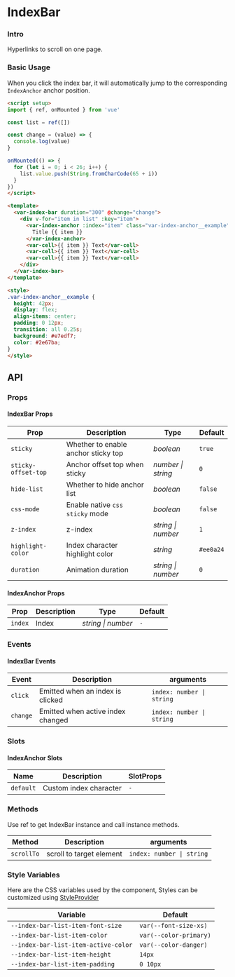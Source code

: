 # IndexBar

### Intro

Hyperlinks to scroll on one page.

### Basic Usage

When you click the index bar, it will automatically jump to the corresponding `IndexAnchor` anchor position.

```html
<script setup>
import { ref, onMounted } from 'vue'

const list = ref([])

const change = (value) => {
  console.log(value)
}

onMounted(() => {
  for (let i = 0; i < 26; i++) {
    list.value.push(String.fromCharCode(65 + i))
  }
})
</script>

<template>
  <var-index-bar duration="300" @change="change">
    <div v-for="item in list" :key="item">
      <var-index-anchor :index="item" class="var-index-anchor__example">
        Title {{ item }}
      </var-index-anchor>
      <var-cell>{{ item }} Text</var-cell>
      <var-cell>{{ item }} Text</var-cell>
      <var-cell>{{ item }} Text</var-cell>
    </div>
  </var-index-bar>
</template>

<style>
.var-index-anchor__example {
  height: 42px;
  display: flex;
  align-items: center;
  padding: 0 12px;
  transition: all 0.25s;
  background: #e7edf7;
  color: #2e67ba;
}
</style>
```

## API

### Props

#### IndexBar Props

| Prop | Description | Type | Default |
| ----- | -------------- | -------- | --------- |
| `sticky` | Whether to enable anchor sticky top | _boolean_ | `true` |
| `sticky-offset-top` | Anchor offset top when sticky | _number \| string_ | `0` |
| `hide-list` | Whether to hide anchor list | _boolean_ | `false` |
| `css-mode` | Enable native `css sticky` mode | _boolean_ | `false` |
| `z-index` | z-index | _string \| number_ | `1` |
| `highlight-color` | Index character highlight color | _string_ | `#ee0a24` |
| `duration` | Animation duration | _string \| number_ | `0` |

#### IndexAnchor Props

| Prop | Description | Type | Default |
| ----- | -------------- | -------- | ---------- |
| `index` | Index | _string \| number_ | `-` |

### Events

#### IndexBar Events

| Event | Description | arguments |
| ----- | -------------- | -------- |
| `click` | Emitted when an index is clicked | `index: number \| string` |
| `change` | Emitted when active index changed	| `index: number \| string` |

### Slots

#### IndexAnchor Slots

| Name | Description | SlotProps |
| --- | --- | --- |
| `default` | Custom index character | `-` |

### Methods
Use ref to get IndexBar instance and call instance methods.

| Method | Description	 | arguments |
| ---- | ------- | -------- |
| `scrollTo` | scroll to target element	 | `index: number \| string` |

### Style Variables
Here are the CSS variables used by the component, Styles can be customized using [StyleProvider](#/en-US/style-provider)

| Variable | Default |
| --- | --- |
| `--index-bar-list-item-font-size` | `var(--font-size-xs)` |
| `--index-bar-list-item-color` | `var(--color-primary)` |
| `--index-bar-list-item-active-color` | `var(--color-danger)` |
| `--index-bar-list-item-height` | `14px` |
| `--index-bar-list-item-padding` | `0 10px` |
